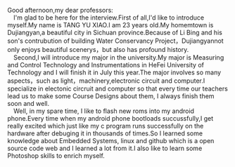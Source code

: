 Good afternoon,my dear professors:  
&ensp;&ensp;I'm glad to be here for the interview.First of all,I'd like to introduce myself.My name is TANG YU XIAO.I am 23 years old.My homemtown is Dujiangyan,a beautiful city in Sichuan province.Because of Li Bing and his son's contrubution of building Water Conservancy Project，Dujiangyannot only enjoys beautiful scenerys，but also has profound history.  
&ensp;&ensp;Second,I will introduce my major in the university.My major is Measuring and Control Technology and Instrumentations in HeFei University of Technology and I will finish it in July this year.The major involves so many aspects，such as light，machinery,electronic circuit and computer.I specialize in electonic circruit and computer so that every time our teachers lead us to make some Course Designs about them, I always finish them soon and well.  
&ensp;&ensp;Well, in my spare time, I like to flash new roms into my android phone.Every time when my android phone bootloads succussfully,I get really excited which just like my c program runs successfully on the hardware after debuging it in thousands of times.So I learned some knowledge about Embedded Systems, linux and github which is a open source code web and I learned a lot from it.I also like to learn some Photoshop skills to enrich myself.
